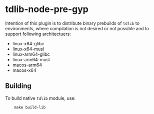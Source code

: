 # tdlib-node-pre-gyp

Intention of this plugin is to distribute binary prebuilds of `tdlib` to environments, where compilation is not desired
or not possible and to support following architectuers:

 - linux-x64-glibc
 - linux-x64-musl
 - linux-arm64-glibc
 - linux-arm64-musl
 - macos-arm64
 - macos-x64

## Building

To build native `tdlib` module, use:
```
	make build-lib
```
